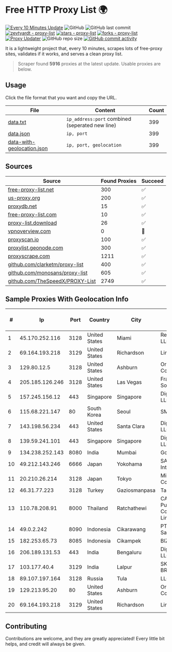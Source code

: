 
# Free HTTP Proxy List 🌍

[![Every 10 Minutes Update](https://github.com/mertguvencli/http-proxy-list/actions/workflows/main.yml/badge.svg?branch=main)](https://github.com/mertguvencli/http-proxy-list/actions/workflows/main.yml)
![GitHub](https://img.shields.io/github/license/mertguvencli/http-proxy-list)
![GitHub last commit](https://img.shields.io/github/last-commit/mertguvencli/http-proxy-list)
[![zevtyardt - proxy-list](https://img.shields.io/static/v1?label=zevtyardt&message=proxy-list&color=blue&logo=github)](https://github.com/zevtyardt/proxy-list "Go to GitHub repo")
[![stars - proxy-list](https://img.shields.io/github/stars/zevtyardt/proxy-list?style=social)](https://github.com/zevtyardt/proxy-list)
[![forks - proxy-list](https://img.shields.io/github/forks/zevtyardt/proxy-list?style=social)](https://github.com/zevtyardt/proxy-list)
[![Proxy Updater](https://github.com/zevtyardt/proxy-list/workflows/Proxy%20Updater/badge.svg)](https://github.com/zevtyardt/proxy-list/actions?query=workflow:"Proxy+Updater")
![GitHub repo size](https://img.shields.io/github/repo-size/zevtyardt/proxy-list)
[![GitHub commit activity](https://img.shields.io/github/commit-activity/m/zevtyardt/proxy-list?logo=commits)](https://github.com/zevtyardt/proxy-list/commits/main)

It is a lightweight project that, every 10 minutes, scrapes lots of free-proxy sites, validates if it works, and serves a clean proxy list.

> Scraper found **5916** proxies at the latest update. Usable proxies are below.

## Usage

Click the file format that you want and copy the URL.

|File|Content|Count|
|----|-------|-----|
|[data.txt](https://raw.githubusercontent.com/mertguvencli/http-proxy-list/main/proxy-list/data.txt)|`ip_address:port` combined (seperated new line)|399|
|[data.json](https://raw.githubusercontent.com/mertguvencli/http-proxy-list/main/proxy-list/data.json)|`ip, port`|399|
|[data-with-geolocation.json](https://raw.githubusercontent.com/mertguvencli/http-proxy-list/main/proxy-list/data-with-geolocation.json)|`ip, port, geolocation`|399|

## Sources

|Source|Found Proxies|Succeed|
|------|-------------|-------|
|[free-proxy-list.net](https://free-proxy-list.net)|300|✅|
|[us-proxy.org](https://www.us-proxy.org)|200|✅|
|[proxydb.net](http://proxydb.net)|15|✅|
|[free-proxy-list.com](https://free-proxy-list.com/?page=&port=&type%5B%5D=http&type%5B%5D=https&up_time=0&search=Search)|10|✅|
|[proxy-list.download](https://www.proxy-list.download/HTTP)|26|✅|
|[vpnoverview.com](https://vpnoverview.com/privacy/anonymous-browsing/free-proxy-servers)|0|🚫|
|[proxyscan.io](https://www.proxyscan.io)|100|✅|
|[proxylist.geonode.com](https://proxylist.geonode.com/api/proxy-list?limit=300&page=1&sort_by=lastChecked&sort_type=desc&protocols=http,https)|300|✅|
|[proxyscrape.com](https://api.proxyscrape.com/v2/?request=displayproxies&protocol=http&timeout=10000&country=all&ssl=all&anonymity=all)|1211|✅|
|[github.com/clarketm/proxy-list](https://raw.githubusercontent.com/clarketm/proxy-list/master/proxy-list-raw.txt)|400|✅|
|[github.com/monosans/proxy-list](https://raw.githubusercontent.com/monosans/proxy-list/main/proxies/http.txt)|605|✅|
|[github.com/TheSpeedX/PROXY-List](https://raw.githubusercontent.com/TheSpeedX/PROXY-List/master/http.txt)|2749|✅|


## Sample Proxies With Geolocation Info

|#|Ip|Port|Country|City|Internet Service Provider|
|-|--|----|-------|----|-------------------------|
|1|45.170.252.116|3128|United States|Miami|ReliableSite.Net LLC|
|2|69.164.193.218|3129|United States|Richardson|Linode, LLC|
|3|129.80.12.5|3128|United States|Ashburn|Oracle Corporation|
|4|205.185.126.246|3128|United States|Las Vegas|FranTech Solutions|
|5|157.245.156.12|443|Singapore|Singapore|DigitalOcean, LLC|
|6|115.68.221.147|80|South Korea|Seoul|SMILESERV|
|7|143.198.56.234|443|United States|Santa Clara|DigitalOcean, LLC|
|8|139.59.241.101|443|Singapore|Singapore|DigitalOcean, LLC|
|9|134.238.252.143|8080|India|Mumbai|Google LLC|
|10|49.212.143.246|6666|Japan|Yokohama|SAKURA Internet Inc.|
|11|20.210.26.214|3128|Japan|Tokyo|Microsoft Corporation|
|12|46.31.77.223|3128|Turkey|Gaziosmanpasa|Talha Bogaz|
|13|110.78.208.91|8000|Thailand|Ratchathewi|CAT Telecom Public Company Limited|
|14|49.0.2.242|8090|Indonesia|Cikarawang|PT Usaha Adi Sanggoro|
|15|182.253.65.73|8085|Indonesia|Cikampek|BIZNET|
|16|206.189.131.53|443|India|Bengaluru|DigitalOcean, LLC|
|17|103.177.40.4|3129|India|Lalpur|SKY BROADBAND|
|18|89.107.197.164|3128|Russia|Tula|LLC TK Altair|
|19|129.213.95.20|80|United States|Ashburn|Oracle Corporation|
|20|69.164.193.218|3129|United States|Richardson|Linode, LLC|



## Contributing

Contributions are welcome, and they are greatly appreciated! Every
little bit helps, and credit will always be given.

